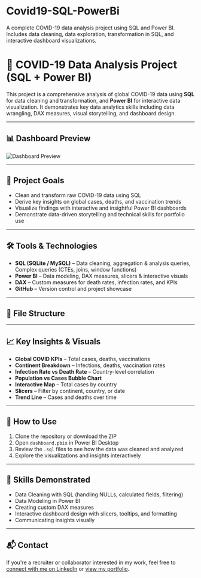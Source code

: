 # Covid19-SQL-PowerBi
A complete COVID-19 data analysis project using SQL and Power BI. Includes data cleaning, data exploration,  transformation in SQL, and interactive dashboard visualizations.


# 🦠 COVID-19 Data Analysis Project (SQL + Power BI)

This project is a comprehensive analysis of global COVID-19 data using **SQL** for data cleaning and transformation, and **Power BI** for interactive data visualization. It demonstrates key data analytics skills including data wrangling, DAX measures, visual storytelling, and dashboard design.

---

## 📊 Dashboard Preview

![Dashboard Preview](images/dashboard_preview.png)

---

## 📌 Project Goals

- Clean and transform raw COVID-19 data using SQL
- Derive key insights on global cases, deaths, and vaccination trends
- Visualize findings with interactive and insightful Power BI dashboards
- Demonstrate data-driven storytelling and technical skills for portfolio use

---

## 🛠️ Tools & Technologies

- **SQL (SQLite / MySQL)** – Data cleaning, aggregation & analysis queries, Complex queries (CTEs, joins, window functions)
- **Power BI** – Data modeling, DAX measures, slicers & interactive visuals
- **DAX** – Custom measures for death rates, infection rates, and KPIs
- **GitHub** – Version control and project showcase

---

## 📁 File Structure

---

## 📈 Key Insights & Visuals

- **Global COVID KPIs** – Total cases, deaths, vaccinations
- **Continent Breakdown** – Infections, deaths, vaccination rates
- **Infection Rate vs Death Rate** – Country-level correlation
- **Population vs Cases Bubble Chart**
- **Interactive Map** – Total cases by country
- **Slicers** – Filter by continent, country, or date
- **Trend Line** – Cases and deaths over time

---

## 🚀 How to Use

1. Clone the repository or download the ZIP
2. Open `dashboard.pbix` in Power BI Desktop
3. Review the `.sql` files to see how the data was cleaned and analyzed
4. Explore the visualizations and insights interactively

---

## 🧠 Skills Demonstrated

- Data Cleaning with SQL (handling NULLs, calculated fields, filtering)
- Data Modeling in Power BI
- Creating custom DAX measures
- Interactive dashboard design with slicers, tooltips, and formatting
- Communicating insights visually

---

## 📬 Contact

If you're a recruiter or collaborator interested in my work, feel free to [connect with me on LinkedIn](https://www.linkedin.com/in/dimanaeemmirza/) or [view my portfolio](https://dimanaeem.github.io/DimaNaeem-Portfolio/).


